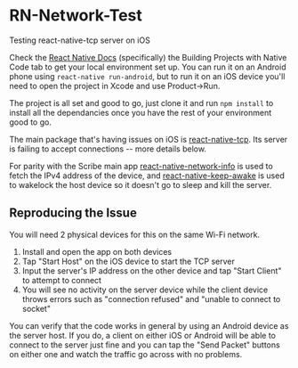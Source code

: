 # RN-Network-Test
Testing react-native-tcp server on iOS

Check the [React Native Docs](https://facebook.github.io/react-native/docs/getting-started.html) (specifically) the Building Projects with Native Code tab to get your local environment set up.  You can run it on an Android phone using `react-native run-android`, but to run it on an iOS device you'll need to open the project in Xcode and use Product->Run.

The project is all set and good to go, just clone it and run `npm install` to install all the dependancies once you have the rest of your environment good to go.

The main package that's having issues on iOS is [react-native-tcp](https://github.com/PeelTechnologies/react-native-tcp).  Its server is failing to accept connections -- more details below.

For parity with the Scribe main app [react-native-network-info](https://github.com/pusherman/react-native-network-info) is used to fetch the IPv4 address of the device, and [react-native-keep-awake](https://github.com/corbt/react-native-keep-awake) is used to wakelock the host device so it doesn't go to sleep and kill the server.

## Reproducing the Issue
You will need 2 physical devices for this on the same Wi-Fi network.

1. Install and open the app on both devices
2. Tap "Start Host" on the iOS device to start the TCP server
3. Input the server's IP address on the other device and tap "Start Client" to attempt to connect
4. You will see no activity on the server device while the client device throws errors such as "connection refused" and "unable to connect to socket"

You can verify that the code works in general by using an Android device as the server host.  If you do, a client on either iOS or Android will be able to connect to the server just fine and you can tap the "Send Packet" buttons on either one and watch the traffic go across with no problems.
